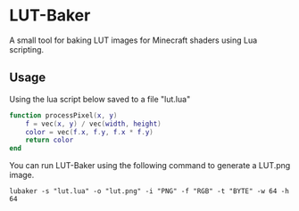 # LUT-Baker
A small tool for baking LUT images for Minecraft shaders using Lua scripting.

## Usage
Using the lua script below saved to a file "lut.lua"

```lua
function processPixel(x, y)
	f = vec(x, y) / vec(width, height)
	color = vec(f.x, f.y, f.x * f.y)
	return color
end
```

You can run LUT-Baker using the following command to generate a LUT.png image.

```
lubaker -s "lut.lua" -o "lut.png" -i "PNG" -f "RGB" -t "BYTE" -w 64 -h 64
```
